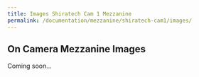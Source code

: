 ```yaml
---
title: Images Shiratech Cam 1 Mezzanine
permalink: /documentation/mezzanine/shiratech-cam1/images/
---
```

## On Camera Mezzanine Images

Coming soon...
